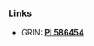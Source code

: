 ### Links
* GRIN: [**PI 586454**](https://npgsweb.ars-grin.gov/gringlobal/accessiondetail.aspx?id=1046000)
